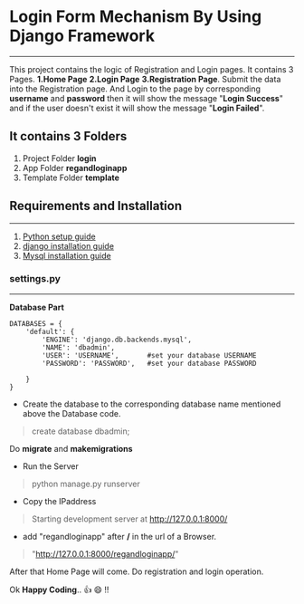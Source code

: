# Login Form Mechanism By Using Django Framework
---
This project contains the logic of Registration and Login pages. It contains 3 Pages. **1.Home Page**  **2.Login Page**  **3.Registration Page**.
Submit the data into the Registration page. And Login  to the page by corresponding **username** and **password** then it will show the message "**Login Success**" and if the user doesn't exist it will show the message "**Login Failed**".

It contains 3 Folders
---

1. Project Folder **login** 
2. App Folder **regandloginapp**
3. Template Folder **template**

## Requirements and Installation
---

1. [Python setup guide](https://www.howtogeek.com/197947/how-to-install-python-on-windows/)<br>
2. [django installation guide](https://docs.djangoproject.com/en/2.0/howto/windows/)<br>
3. [Mysql installation guide](https://dev.mysql.com/downloads/installer/)<br>

### settings.py
---
**Database Part**

```
DATABASES = {
    'default': {
        'ENGINE': 'django.db.backends.mysql',
        'NAME': 'dbadmin',
        'USER': 'USERNAME',       #set your database USERNAME
        'PASSWORD': 'PASSWORD',   #set your database PASSWORD

    }
}
```
* Create the database to the corresponding database name mentioned above the Database code.
>create database dbadmin;

Do **migrate** and **makemigrations**


* Run the Server
> python manage.py runserver


* Copy the IPaddress
>Starting development server at http://127.0.0.1:8000/


* add "regandloginapp" after **/** in the url of a Browser.
>"http://127.0.0.1:8000/regandloginapp/"

 After that Home Page will come.
 Do registration and login operation.<br>
 
 Ok **Happy Coding**..  :thumbsup:  :smile: !!
 
